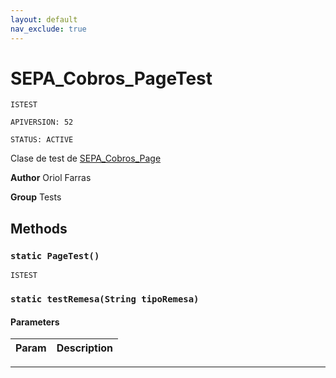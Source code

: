 ```yaml
---
layout: default
nav_exclude: true
---
```


# SEPA_Cobros_PageTest

`ISTEST`

`APIVERSION: 52`

`STATUS: ACTIVE`

Clase de test de [SEPA_Cobros_Page](/Misc/SEPA_Cobros_Page.md)

**Author** Oriol Farras

**Group** Tests

## Methods

### `static PageTest()`

`ISTEST`

### `static testRemesa(String tipoRemesa)`

#### Parameters

| Param | Description |
| ----- | ----------- |

---

